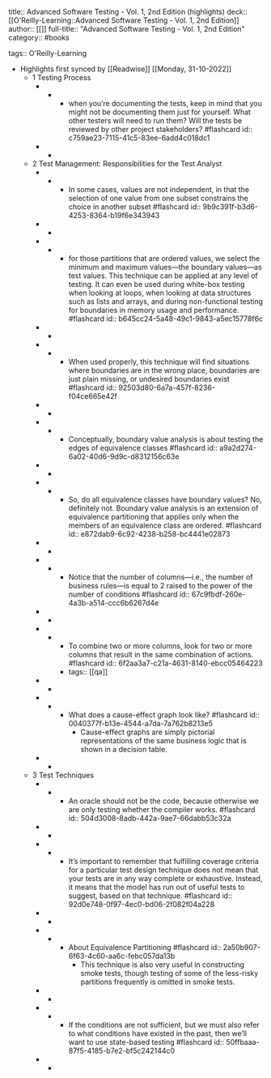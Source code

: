 title:: Advanced Software Testing - Vol. 1, 2nd Edition (highlights)
deck:: [[O'Reilly-Learning::Advanced Software Testing - Vol. 1, 2nd Edition]]
author:: [[]]
full-title:: "Advanced Software Testing - Vol. 1, 2nd Edition"
category:: #books

tags:: O'Reilly-Learning

- Highlights first synced by [[Readwise]] [[Monday, 31-10-2022]]
	- 1 Testing Process
		- -
			- when you’re documenting the tests, keep in mind that you might not be documenting them just for yourself. What other testers will need to run them? Will the tests be reviewed by other project stakeholders? #flashcard
			  id:: c759ae23-7115-41c5-83ee-6add4c018dc1
		- -
	- 2 Test Management: Responsibilities for the Test Analyst
		- -
			- In some cases, values are not independent, in that the selection of one value from one subset constrains the choice in another subset #flashcard
			  id:: 9b9c391f-b3d6-4253-8364-b19f6e343943
		- -
		- -
			- for those partitions that are ordered values, we select the minimum and maximum values—the boundary values—as test values. This technique can be applied at any level of testing. It can even be used during white-box testing when looking at loops, when looking at data structures such as lists and arrays, and during non-functional testing for boundaries in memory usage and performance. #flashcard
			  id:: b645cc24-5a48-49c1-9843-a5ec15778f6c
		- -
		- -
			- When used properly, this technique will find situations where boundaries are in the wrong place, boundaries are just plain missing, or undesired boundaries exist #flashcard
			  id:: 92503d80-6a7a-457f-8236-f04ce665e42f
		- -
		- -
			- Conceptually, boundary value analysis is about testing the edges of equivalence classes #flashcard
			  id:: a9a2d274-6a02-40d6-9d9c-d8312156c63e
		- -
		- -
			- So, do all equivalence classes have boundary values? No, definitely not. Boundary value analysis is an extension of equivalence partitioning that applies only when the members of an equivalence class are ordered. #flashcard
			  id:: e872dab9-6c92-4238-b258-bc4441e02873
		- -
		- -
			- Notice that the number of columns—i.e., the number of business rules—is equal to 2 raised to the power of the number of conditions #flashcard
			  id:: 67c9fbdf-260e-4a3b-a514-ccc6b6267d4e
		- -
		- -
			- To combine two or more columns, look for two or more columns that result in the same combination of actions. #flashcard
			  id:: 6f2aa3a7-c21a-4631-8140-ebcc05464223
			- tags:: [[qa]]
		- -
		- -
			- What does a cause-effect graph look like? #flashcard
			  id:: 0040377f-b13e-4544-a7da-7a762b8213e5
				- Cause-effect graphs are simply pictorial representations of the same business logic that is shown in a decision table.
		- -
	- 3 Test Techniques
		- -
			- An oracle should not be the code, because otherwise we are only testing whether the compiler works. #flashcard
			  id:: 504d3008-8adb-442a-9ae7-66dabb53c32a
		- -
		- -
			- It’s important to remember that fulfilling coverage criteria for a particular test design technique does not mean that your tests are in any way complete or exhaustive. Instead, it means that the model has run out of useful tests to suggest, based on that technique. #flashcard
			  id:: 92d0e748-0f97-4ec0-bd06-2f082f04a228
		- -
		- -
			- About Equivalence Partitioning #flashcard
			  id:: 2a50b907-6f63-4c60-aa6c-febc057da13b
				- This technique is also very useful in constructing smoke tests, though testing of some of the less-risky partitions frequently is omitted in smoke tests.
		- -
		- -
			- If the conditions are not sufficient, but we must also refer to what conditions have existed in the past, then we’ll want to use state-based testing #flashcard
			  id:: 50ffbaaa-87f5-4185-b7e2-bf5c242144c0
		- -